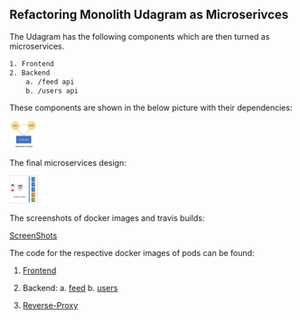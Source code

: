 ## Refactoring Monolith Udagram as Microserivces

The Udagram has the following components which are then turned as microservices.

    1. Frontend
    2. Backend
        a. /feed api
        b. /users api

These components are shown in the below picture with their dependencies:

<img src="https://github.com/VarunRaj7/udagram-microservices-deployment/blob/master/img/dependency-graph.png" width="50" height="50">

<!-- ![dependency-graph]( = 50x50) -->

The final microservices design:

<img src="https://github.com/VarunRaj7/udagram-microservices-deployment/blob/master/img/microservice-design.png" width="50" height="50">

<!-- ![microservices-design]( = 150x100){ width=100px height=100px} -->

The screenshots of docker images and travis builds:

[ScreenShots](https://github.com/VarunRaj7/udagram-microservices-deployment/tree/master/img)

The code for the respective docker images of pods can be found:

1. [Frontend](https://github.com/VarunRaj7/udagram-frontend)

2. Backend:
   a. [feed](https://github.com/VarunRaj7/udagram-feed-api)
   b. [users](https://github.com/VarunRaj7/udagram-users-api)

3. [Reverse-Proxy](https://github.com/VarunRaj7/udagram-reverse-proxy)
